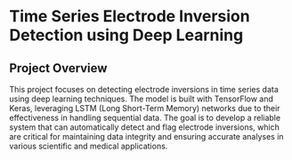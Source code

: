 # Time Series Electrode Inversion Detection using Deep Learning
## Project Overview

This project focuses on detecting electrode inversions in time series data using deep learning techniques. The model is built with TensorFlow and Keras, leveraging LSTM (Long Short-Term Memory) networks due to their effectiveness in handling sequential data. The goal is to develop a reliable system that can automatically detect and flag electrode inversions, which are critical for maintaining data integrity and ensuring accurate analyses in various scientific and medical applications.
